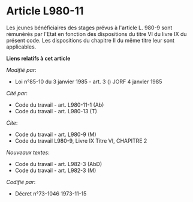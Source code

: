 # Article L980-11

Les jeunes bénéficiaires des stages prévus à l'article L. 980-9 sont rémunérés par l'Etat en fonction des dispositions du
titre VI du livre IX du présent code. Les dispositions du chapitre II du même titre leur sont applicables.

**Liens relatifs à cet article**

_Modifié par_:

  - Loi n°85-10 du 3 janvier 1985 - art. 3 () JORF 4 janvier 1985

_Cité par_:

  - Code du travail - art. L980-11-1 (Ab)
  - Code du travail - art. L980-13 (T)

_Cite_:

  - Code du travail - art. L980-9 (M)
  - Code du travail L980-9, Livre IX Titre VI, CHAPITRE 2

_Nouveaux textes_:

  - Code du travail - art. L982-3 (AbD)
  - Code du travail - art. L982-3 (M)

_Codifié par_:

  - Décret n°73-1046 1973-11-15
